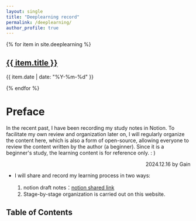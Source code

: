 ```yaml
---
layout: single
title: "Deeplearning record"
permalink: /deeplearning/
author_profile: true
---
```


{% for item in site.deeplearning %}
  <h2><a href="{{ item.url }}">{{ item.title }}</a></h2>
  <p>{{ item.date | date: "%Y-%m-%d" }}</p>
{% endfor %}

# Preface 
In the recent past, I have been recording my study notes in Notion. To facilitate my own review and organization later on, I will regularly organize the content here, which is also a form of open-source, allowing everyone to review the content written by the author (a beginner). Since it is a beginner's study, the learning content is for reference only. : ) 
<div style="text-align: Right;">
  2024.12.16 by Gain
</div>


* I will share and record my learning process in two ways: 

  1. notion draft notes：[notion shared link](https://protective-morning-0bc.notion.site/129ee0e60378803ebfd6fa988800257f?pvs=4)
  2. Stage-by-stage organization is carried out on this website.


## Table of Contents